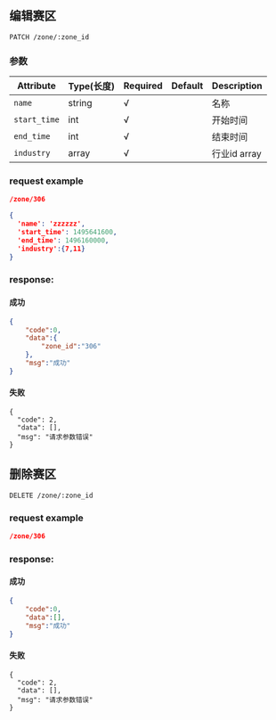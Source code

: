 ## 编辑赛区

```
PATCH /zone/:zone_id
```
### 参数
| Attribute | Type(长度) | Required | Default | Description |
| ---------- | --- | -------- | ---- | ----------- |
| `name` | string | √ | |名称|
| `start_time` | int | √ | |开始时间|
| `end_time` | int | √ | |结束时间|
| `industry` | array | √ | |行业id array|

### request example
```json
/zone/306

{
  'name': 'zzzzzz',
  'start_time': 1495641600,
  'end_time': 1496160000,
  'industry':{7,11}
}
```

### response:
#### 成功
```json
{
    "code":0,
    "data":{
        "zone_id":"306"
    },
    "msg":"成功"
}
```
#### 失败
```
{
  "code": 2,
  "data": [],
  "msg": "请求参数错误"
}
```


## 删除赛区

```
DELETE /zone/:zone_id
```

### request example
```json
/zone/306
```

### response:
#### 成功
```json
{
    "code":0,
    "data":[],
    "msg":"成功"
}
```
#### 失败
```
{
  "code": 2,
  "data": [],
  "msg": "请求参数错误"
}
```